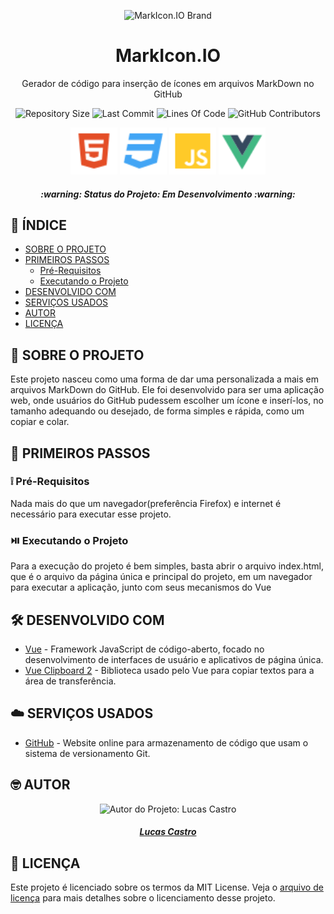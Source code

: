 <p align="center">
  <img src="https://raw.githubusercontent.com/LucasCastro99/MarkIcon.IO/141c3e42fd14253a679d58422e547fa7ae111d6b/img/logo.svg" alt="MarkIcon.IO Brand" width="300">
</p>
<h1 align="center">MarkIcon.IO</h1>
<p align="center">Gerador de código para inserção de ícones em arquivos MarkDown no GitHub</p>

<p align="center">
  <img alt="Repository Size" src="https://img.shields.io/github/repo-size/LucasCastro99/MarkIcon.IO?color=FFD43B&label=Tamanho%20do%20Reposit%C3%B3rio">
  <img alt="Last Commit" src="https://img.shields.io/github/last-commit/LucasCastro99/MarkIcon.IO?color=346b31&label=%C3%9Altimo%20Commit">
  <img alt="Lines Of Code" src="https://img.shields.io/tokei/lines/github/LucasCastro99/MarkIcon.IO?color=306998&label=Linhas%20de%20C%C3%B3digo">
  <img alt="GitHub Contributors" src="https://img.shields.io/github/contributors/LucasCastro99/MarkIcon.IO?color=646464&label=Contribuidores">
</p>

<p align="center">
  <a href='https://en.wikipedia.org/wiki/HTML5'><img title='HTML' alt='HTML Icon' width='75' src='https://raw.githubusercontent.com/PKief/vscode-material-icon-theme/96b211be6f4eaf7d82990400c06d0e2787136a4d/icons/html.svg'></a>
  <a href='https://en.wikipedia.org/wiki/CSS'><img title='CSS' alt='CSS Icon' width='75' src='https://raw.githubusercontent.com/PKief/vscode-material-icon-theme/96b211be6f4eaf7d82990400c06d0e2787136a4d/icons/css.svg'></a>
  <a href='https://www.javascript.com/'><img title='JavaScript' alt='JavaScript Icon' width='75' src='https://raw.githubusercontent.com/PKief/vscode-material-icon-theme/96b211be6f4eaf7d82990400c06d0e2787136a4d/icons/javascript.svg'></a>
  <a href='https://vuejs.org/'><img title='Vue' alt='Vue Icon' width='75' src='https://raw.githubusercontent.com/PKief/vscode-material-icon-theme/96b211be6f4eaf7d82990400c06d0e2787136a4d/icons/vue.svg'></a>
</p>

<h5 align="center">:warning: Status do Projeto: Em Desenvolvimento :warning:</h5>

## :mag_right: ÍNDICE
* [SOBRE O PROJETO](#thought_balloon-sobre-o-projeto)
* [PRIMEIROS PASSOS](#triangular_flag_on_post-primeiros-passos)
  * [Pré-Requisitos](#grey_exclamation-pré-requisitos)
  * [Executando o Projeto](#play_or_pause_button-executando-o-projeto)
* [DESENVOLVIDO COM](#hammer_and_wrench-desenvolvido-com)
* [SERVIÇOS USADOS](#cloud-serviços-usados)
* [AUTOR](#nerd_face-autor)
* [LICENÇA](#memo-licença)

## :thought_balloon: SOBRE O PROJETO
Este projeto nasceu como uma forma de dar uma personalizada a mais em arquivos MarkDown do GitHub. Ele foi desenvolvido para ser uma aplicação web, onde usuários do GitHub pudessem escolher um ícone e inserí-los, no tamanho adequando ou desejado, de forma simples e rápida, como um copiar e colar.

## :triangular_flag_on_post: PRIMEIROS PASSOS

### :grey_exclamation: Pré-Requisitos
Nada mais do que um navegador(preferência Firefox) e internet é necessário para executar esse projeto.

### :play_or_pause_button: Executando o Projeto
Para a execução do projeto é bem simples, basta abrir o arquivo index.html, que é o arquivo da página única e principal do projeto, em um navegador para executar a aplicação, junto com seus mecanismos do Vue

## :hammer_and_wrench: DESENVOLVIDO COM
- [Vue](https://vuejs.org/) - Framework JavaScript de código-aberto, focado no desenvolvimento de interfaces de usuário e aplicativos de página única.
- [Vue Clipboard 2](https://www.npmjs.com/package/vue-clipboard2) - Biblioteca usado pelo Vue para copiar textos para a área de transferência.

## :cloud: SERVIÇOS USADOS
- [GitHub](https://github.com/) - Website online para armazenamento de código que usam o sistema de versionamento Git.

## :nerd_face: AUTOR
<p align="center">
  <img src="https://scontent-gig2-1.xx.fbcdn.net/v/t1.0-9/109824217_2691559037795111_7746659220092914184_n.jpg?_nc_cat=104&ccb=2&_nc_sid=09cbfe&_nc_ohc=8czfqj84amEAX-2sKl9&_nc_ht=scontent-gig2-1.xx&oh=fa711f49f83ab06bb1f87aa2783b2534&oe=5FC6CBA8" alt="Autor do Projeto: Lucas Castro" width="150">
  <a href="https://github.com/LucasCastro99"><h5 align="center">Lucas Castro</h5></a>
</p>
  
## :memo: LICENÇA
Este projeto é licenciado sobre os termos da MIT License. Veja o [arquivo de licença](LICENSE.md) para mais detalhes sobre o licenciamento desse projeto.
